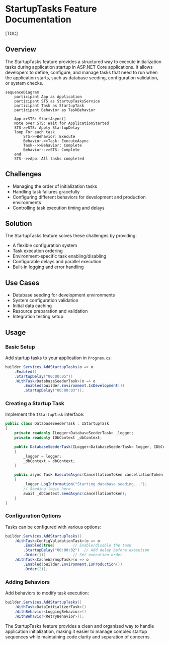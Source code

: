 # StartupTasks Feature Documentation

[TOC]

## Overview

The StartupTasks feature provides a structured way to execute initialization tasks during application startup in ASP.NET Core applications. It allows developers to define, configure, and manage tasks that need to run when the application starts, such as database seeding, configuration validation, or system checks.

```mermaid
sequenceDiagram
    participant App as Application
    participant STS as StartupTasksService
    participant Task as StartupTask
    participant Behavior as TaskBehavior

    App->>STS: StartAsync()
    Note over STS: Wait for ApplicationStarted
    STS->>STS: Apply StartupDelay
    loop For each task
        STS->>Behavior: Execute
        Behavior->>Task: ExecuteAsync
        Task-->>Behavior: Complete
        Behavior-->>STS: Complete
    end
    STS-->>App: All tasks completed
```

## Challenges
- Managing the order of initialization tasks
- Handling task failures gracefully
- Configuring different behaviors for development and production environments
- Controlling task execution timing and delays

## Solution
The StartupTasks feature solves these challenges by providing:
- A flexible configuration system
- Task execution ordering
- Environment-specific task enabling/disabling
- Configurable delays and parallel execution
- Built-in logging and error handling

## Use Cases
- Database seeding for development environments
- System configuration validation
- Initial data caching
- Resource preparation and validation
- Integration testing setup

## Usage

### Basic Setup
Add startup tasks to your application in `Program.cs`:

```csharp
builder.Services.AddStartupTasks(o => o
    .Enabled()
    .StartupDelay("00:00:05"))
    .WithTask<DatabaseSeederTask>(o => o
        .Enabled(builder.Environment.IsDevelopment())
        .StartupDelay("00:00:03"));
```

### Creating a Startup Task
Implement the `IStartupTask` interface:

```csharp
public class DatabaseSeederTask : IStartupTask
{
    private readonly ILogger<DatabaseSeederTask> _logger;
    private readonly IDbContext _dbContext;

    public DatabaseSeederTask(ILogger<DatabaseSeederTask> logger, IDbContext dbContext)
    {
        _logger = logger;
        _dbContext = dbContext;
    }

    public async Task ExecuteAsync(CancellationToken cancellationToken)
    {
        _logger.LogInformation("Starting database seeding...");
        // Seeding logic here
        await _dbContext.SeedAsync(cancellationToken);
    }
}
```

### Configuration Options
Tasks can be configured with various options:

```csharp
builder.Services.AddStartupTasks()
    .WithTask<ConfigValidationTask>(o => o
        .Enabled(true)        // Enable/disable the task
        .StartupDelay("00:00:02")  // Add delay before execution
        .Order(1))            // Set execution order
    .WithTask<CacheWarmupTask>(o => o
        .Enabled(builder.Environment.IsProduction())
        .Order(2));
```

### Adding Behaviors
Add behaviors to modify task execution:

```csharp
builder.Services.AddStartupTasks()
    .WithTask<DataInitializerTask>()
    .WithBehavior<LoggingBehavior>()
    .WithBehavior<RetryBehavior>();
```

The StartupTasks feature provides a clean and organized way to handle application initialization, making it easier to manage complex startup sequences while maintaining code clarity and separation of concerns.
